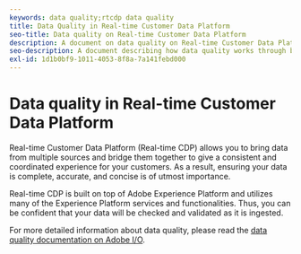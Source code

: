 ```yaml
---
keywords: data quality;rtcdp data quality
title: Data Quality in Real-time Customer Data Platform
seo-title: Data quality on Real-time Customer Data Platform
description: A document on data quality on Real-time Customer Data Platform
seo-description: A document describing how data quality works through batch and data ingestion on Real-time Customer Data Platform
exl-id: 1d1b0bf9-1011-4053-8f8a-7a141febd000
---
```

# Data quality in Real-time Customer Data Platform

Real-time Customer Data Platform (Real-time CDP) allows you to bring data from multiple sources and bridge them together to give a consistent and coordinated experience for your customers. As a result, ensuring your data is complete, accurate, and concise is of utmost importance. 

Real-time CDP is built on top of Adobe Experience Platform and utilizes many of the Experience Platform services and functionalities. Thus, you can be confident that your data will be checked and validated as it is ingested.

For more detailed information about data quality, please read the [data quality documentation on Adobe I/O](../../ingestion/quality/overview.md).
